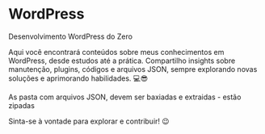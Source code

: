 # WordPress
Desenvolvimento WordPress do Zero


Aqui você encontrará conteúdos sobre meus conhecimentos em WordPress, desde estudos até a prática. Compartilho insights sobre manutenção, plugins, códigos e arquivos JSON, sempre explorando novas soluções e aprimorando habilidades. 💻😎

As pasta com arquivos JSON, devem ser baxiadas e extraidas - estão zipadas

Sinta-se à vontade para explorar e contribuir! 😉
